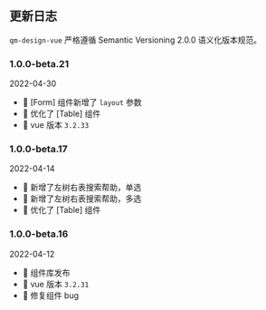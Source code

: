 ## 更新日志

`qm-design-vue` 严格遵循 Semantic Versioning 2.0.0 语义化版本规范。

### 1.0.0-beta.21

2022-04-30

- 🎉 [Form] 组件新增了 `layout` 参数
- 🌟 优化了 [Table] 组件
- 🌟 vue 版本 `3.2.33`

### 1.0.0-beta.17

2022-04-14

- 🎉 新增了左树右表搜索帮助，单选
- 🎉 新增了左树右表搜索帮助，多选
- 🌟 优化了 [Table] 组件

### 1.0.0-beta.16

2022-04-12

- 🎉 组件库发布
- 🌟 vue 版本 `3.2.31`
- 🐞 修复组件 bug

